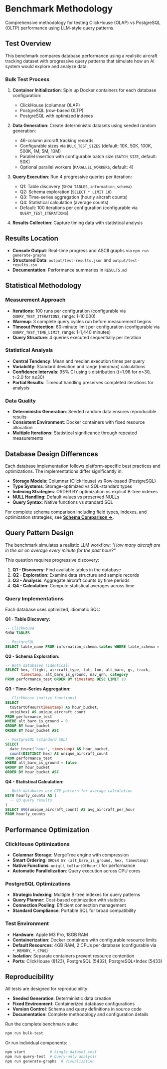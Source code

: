 # Benchmark Methodology

Comprehensive methodology for testing ClickHouse (OLAP) vs PostgreSQL (OLTP) performance using LLM-style query patterns.

## Test Overview

This benchmark compares database performance using a realistic aircraft tracking dataset with progressive query patterns that simulate how an AI system would explore and analyze data.

### Bulk Test Process

1. **Container Initialization**: Spin up Docker containers for each database configuration:
   - ClickHouse (columnar OLAP)
   - PostgreSQL (row-based OLTP) 
   - PostgreSQL with optimized indexes

2. **Data Generation**: Create deterministic datasets using seeded random generation:
   - 46-column aircraft tracking records
   - Configurable sizes via `BULK_TEST_SIZES` (default: 10K, 50K, 100K, 500K, 1M, 5M, 10M)
   - Parallel insertion with configurable batch size (`BATCH_SIZE`, default: 50K)
   - Optional parallel workers (`PARALLEL_WORKERS`, default: 4)

3. **Query Execution**: Run 4 progressive queries per iteration:
   - Q1: Table discovery (`SHOW TABLES`, `information_schema`)
   - Q2: Schema exploration (`SELECT * LIMIT 10`)
   - Q3: Time-series aggregation (hourly aircraft counts)
   - Q4: Statistical calculation (average counts)
   - Default: 100 iterations per configuration (configurable via `QUERY_TEST_ITERATIONS`)

4. **Results Collection**: Capture timing data with statistical analysis

## Results Location

- **Console Output**: Real-time progress and ASCII graphs via `npm run generate-graphs`
- **Structured Data**: `output/test-results.json` and `output/test-results.csv`
- **Documentation**: Performance summaries in `RESULTS.md`

## Statistical Methodology

### Measurement Approach
- **Iterations**: 100 runs per configuration (configurable via `QUERY_TEST_ITERATIONS`, range: 1-10,000)
- **Warmup**: 3 complete query cycles run before measurement begins
- **Timeout Protection**: 60-minute limit per configuration (configurable via `QUERY_TEST_TIME_LIMIT`, range: 1-1,440 minutes)
- **Query Structure**: 4 queries executed sequentially per iteration

### Statistical Analysis
- **Central Tendency**: Mean and median execution times per query
- **Variability**: Standard deviation and range (min/max) calculations
- **Confidence Intervals**: 95% CI using t-distribution (t=1.96 for n>30, t=2.0 for n≤30)
- **Partial Results**: Timeout handling preserves completed iterations for analysis

### Data Quality
- **Deterministic Generation**: Seeded random data ensures reproducible results
- **Consistent Environment**: Docker containers with fixed resource allocation
- **Multiple Iterations**: Statistical significance through repeated measurements

## Database Design Differences

Each database implementation follows platform-specific best practices and optimizations. The implementations differ significantly in:

- **Storage Models**: Columnar (ClickHouse) vs Row-based (PostgreSQL)
- **Type Systems**: Storage-optimized vs SQL-standard types
- **Indexing Strategies**: ORDER BY optimization vs explicit B-tree indexes
- **NULL Handling**: Default values vs preserved NULLs
- **Query Syntax**: Native functions vs standard SQL

For complete schema comparison including field types, indexes, and optimization strategies, see **[Schema Comparison →](SCHEMA_COMPARISON.md)**.

## Query Pattern Design

The benchmark simulates a realistic LLM workflow: *"How many aircraft are in the air on average every minute for the past hour?"*

This question requires progressive discovery:

1. **Q1 - Discovery**: Find available tables in the database
2. **Q2 - Exploration**: Examine data structure and sample records  
3. **Q3 - Analysis**: Aggregate aircraft counts by time periods
4. **Q4 - Calculation**: Compute statistical averages across time

### Query Implementations

Each database uses optimized, idiomatic SQL:

**Q1 - Table Discovery:**
```sql
-- ClickHouse
SHOW TABLES

-- PostgreSQL  
SELECT table_name FROM information_schema.tables WHERE table_schema = 'public'
```

**Q2 - Schema Exploration:**
```sql
-- Both databases (identical)
SELECT hex, flight, aircraft_type, lat, lon, alt_baro, gs, track,
       timestamp, alt_baro_is_ground, nav_qnh, category
FROM performance_test ORDER BY timestamp DESC LIMIT 10
```

**Q3 - Time-Series Aggregation:**
```sql
-- ClickHouse (native functions)
SELECT
  toStartOfHour(timestamp) AS hour_bucket,
  uniq(hex) AS unique_aircraft_count
FROM performance_test
WHERE alt_baro_is_ground = 0
GROUP BY hour_bucket
ORDER BY hour_bucket ASC

-- PostgreSQL (standard SQL)
SELECT
  date_trunc('hour', timestamp) AS hour_bucket,
  count(DISTINCT hex) AS unique_aircraft_count
FROM performance_test
WHERE alt_baro_is_ground = false
GROUP BY hour_bucket
ORDER BY hour_bucket ASC
```

**Q4 - Statistical Calculation:**
```sql
-- Both databases use CTE pattern for average calculation
WITH hourly_counts AS (
  -- Q3 query results
)
SELECT AVG(unique_aircraft_count) AS avg_aircraft_per_hour
FROM hourly_counts
```

## Performance Optimization

### ClickHouse Optimizations
- **Columnar Storage**: MergeTree engine with compression
- **Smart Ordering**: `ORDER BY (alt_baro_is_ground, hex, timestamp)`
- **Native Functions**: `uniq()`, `toStartOfHour()` for performance
- **Automatic Parallelization**: Query execution across CPU cores

### PostgreSQL Optimizations
- **Strategic Indexing**: Multiple B-tree indexes for query patterns
- **Query Planner**: Cost-based optimization with statistics
- **Connection Pooling**: Efficient connection management
- **Standard Compliance**: Portable SQL for broad compatibility

### Test Environment
- **Hardware**: Apple M3 Pro, 18GB RAM
- **Containerization**: Docker containers with configurable resource limits
- **Default Resources**: 4GB RAM, 2 CPUs per database (configurable via `*_MEMORY`, `*_CPUS`)
- **Isolation**: Separate containers prevent resource contention
- **Ports**: ClickHouse (8123), PostgreSQL (5432), PostgreSQL+Index (5433)

## Reproducibility

All tests are designed for reproducibility:

- **Seeded Generation**: Deterministic data creation
- **Fixed Environment**: Containerized database configurations  
- **Version Control**: Schema and query definitions in source code
- **Documentation**: Complete methodology and configuration details

Run the complete benchmark suite:
```bash
npm run bulk-test
```

Or run individual components:
```bash
npm start           # Single dataset test
npm run query-test  # Query-only analysis
npm run generate-graphs  # Visualization
```